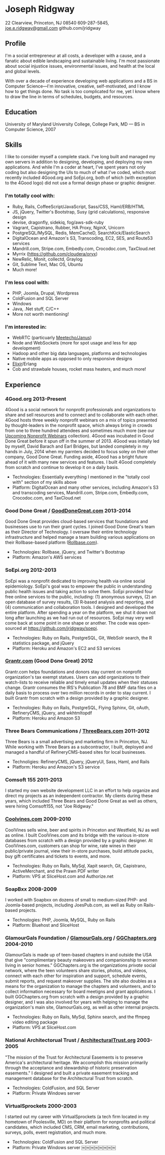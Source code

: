 # Joseph Ridgway

22 Clearview, Princeton, NJ 08540
609-287-5845, joe.e.ridgway@gmail.com
github.com/jridgway

## Profile

I'm a social entrepreneur at all costs, a developer with a cause, and a fanatic about edible landscaping and sustainable living. I'm most passionate about social injustice issues, environmental issues, and health at the local and global levels.

With over a decade of experience developing web applications and a BS in Computer Science—I'm innovative, creative, self-motivated, and I know how to get things done. No task is too complicated for me, yet I know where to draw the line in terms of schedules, budgets, and resources.

## Education

University of Maryland University College, College Park, MD — BS in Computer Science, 2007

## Skills

I like to consider myself a complete stack. I've long built and managed my own servers in addition to designing, developing, and deploying my own applications. And while I'm a coder at heart, I've spent years not only coding but also designing the UIs to much of what I've coded, which most recently included 4Good.org and SoEpi.org, both of which (with exception to the 4Good logo) did not use a formal design phase or graphic designer.

### I'm totally cool with:

* Ruby, Rails, CoffeeScript/JavaScript, Sass/CSS, Haml/ERB/HTML
* JS, jQuery, Twitter's Bootstrap, Susy (grid calculations), responsive design
* devise, dragonfly, sidekiq, fog/aws-sdk-ruby
* Vagrant, Capistrano, Rubber, HA Proxy, NginX, Unicorn
* PostgreSQL/MySQL, Redis, MemCacheD, SearchKick/ElasticSearch
* DigitalOcean and Amazon's S3, Transcoding, EC2, SES, and Route53 services
* Mandrill.com, Stripe.com, Embedly.com, Crocodoc.com, TaxCloud.net
* Myrrix (https://github.com/cloudera/oryx)
* NewRelic, Monit, collectd, Graylog
* Git, Sublime Text, Mac OS, Ubuntu
* Much more!

### I'm less cool with:

* PHP, Joomla, Drupal, Wordpress
* ColdFusion and SQL Server
* Windows
* Java, .Net stuff, C/C++
* More not worth mentioning!

### I'm interested in:

* WebRTC (particuarly [Meetecho/Janus](http://janus.conf.meetecho.com/index.html))
* Node and WebSockets (more for spot usage and less for app development)
* Hadoop and other big data languages, platforms and technologies
* Native mobile apps as opposed to only responsive designs
* [Elixir](http://elixir-lang.org/)/Erlang
* Cob and strawbale houses, rocket mass heaters, and much more!

## Experience

### 4Good.org 2013-Present

4Good is a social network for nonprofit professionals and organizations to share and sell resources and to connect and to collaborate with each other. 4Good hosts three weekly nonprofit webinars on a mix of topics presented by thought-leaders in the nonprofit space, which always bring in crowds from one to three hundred attendees and sometimes much more (see our [Upcoming Nonprofit Webinars](https://4good.org/4good/upcoming-nonprofit-webinars) collection). 4Good was incubated in Good Done Great before it spun off in the summer of 2013. 4Good was initially led by myself, David Barach and Earl Bridges, but landed completely in my hands in July, 2014 when my parnters decided to focus soley on their other company, Good Done Great. Funding aside, 4Good has a bright future ahead of it with many new services and features. I built 4Good completely from scratch and continue to develop it on a daily basis.

* Technologies: Essentially everything I mentioned in the "totally cool with" section of my skills above
* Platform: DigitalOcean and many other services, including Amazon's S3 and transcoding services, Mandrill.com, Stripe.com, Embedly.com, Crocodoc.com, and TaxCloud.net

### Good Done Great / [GoodDoneGreat.com](GoodDoneGreat.com) 2013-2014

Good Done Great provides cloud-based services that foundations and businesses use to run their grant cycles. I joined Good Done Great's team as their Director of Technology. I oversaw their entire technology infrastructure and helped manage a team building various applications on their Rollbase-based platform ([Rollbase.com](http://Rollbase.com)).

* Technologies: Rollbase, jQuery, and Twitter's Bootstrap
* Platform: Amazon's AWS services

### SoEpi.org 2012-2013

SoEpi was a nonprofit dedicated to improving health via online social epidemiology. SoEpi's goal was to empower the public in understanding public health issues and taking action to solve them. SoEpi provided four free online services to the public, including: (1) anonymous surveys, (2) an open database of survey results, (3) R‐based analysis and reporting, and (4) communication and collaboration tools. I designed and developed the entire platform. After spending a year on the platform, we shut it down not long after launching as we had run out of resources. SoEpi may very well come back at some point in one shape or another. The code was open-sourced at https://github.com/jridgway/soepi.

* Technologies: Ruby on Rails, PostgreSQL, Git, WebSolr search, the R statistics package, and jQuery
* Platform: Heroku and Amazon's EC2 and S3 services

### [Grantr.com](http://Grantr.com) (Good Done Great) 2012

Grantr.com helps foundations and donors stay current on nonprofit organization's tax exempt statues. Users can add organizations to their watch-lists to receive reliable and timely email updates when their statuses change. Grantr consumes the IRS's Publication 78 and BMF data files on a daily basis to process over two million records in order to stay current. I built Grantr from scratch with a design provided by a graphic designer.

* Technologies: Ruby on Rails, PostgreSQL, Flying Sphinx, Git, oAuth, RefineryCMS, jQuery, and wkhtmltopdf
* Platform: Heroku and Amazon S3

### Three Bears Communications / [ThreeBears.com](http://ThreeBears.com) 2011-2012

Three Bears is a small advertising and marketing firm in Princeton, NJ. While working with Three Bears as a subcontractor, I built, deployed and managed a handful of RefineryCMS-based sites for local businesses.

* Technoligies: RefineryCMS, jQuery, jQueryUI, Sass, Haml, and Rails
* Platform: Heroku and Amazon's S3 service

### Comsoft 155 2011-2013

I started my own website development LLC in an effort to help organize and direct my projects as an independent contractor. My clients during these years, which included Three Bears and Good Done Great as well as others, were hiring Comsoft155, not "Joe Ridgway."

### [Coolvines.com](http://Coolvines.com) 2009-2010

CoolVines sells wine, beer and spirits in Princeton and Westfield, NJ as well as online. I built CoolVines.com and its bridge with the various in-store databases from scratch with a design provided by a graphic designer. At CoolVines.com, customers can shop for wine, rate wines in their public/private journal, view their in-store purchases, build attitude packs, buy gift certificates and tickets to events, and more.

* Technologies: Ruby on Rails, MySql, Xapit search, Git, Capistrano, ActiveMerchant, and the Prawn PDF writer
* Platform: VPS at SliceHost.com and Authorize.net

### SoapBxx 2008-2009

I worked with Soapbxx on dozens of small to medium-sized PHP- and Joomla-based projects, including JoesPub.com, as well as Ruby on Rails-based projects.

* Technologies: PHP, Joomla, MySQL, Ruby on Rails
* Platform: Bluehost and SliceHost

### GlamourGals Foundation / [GlamourGals.org](http://GlamourGals.org) / [GGChapters.org](http://GGCHapters.org) 2004-2010

GlamourGals is made up of teen-based chapters in and outside the USA that give "complimentary beauty makeovers and companionship to women living in senior homes." GGChapters.org is the organizations *private* social network, where the teen volunteers share stories, photos, and videos, connect with each other for inspiration and support, schedule events, submit reports, and request makeover supplies. The site also doubles as a means for the organization to manage the chapters and volunteers, and to collect information necessary for board meetigns and grant applications. I built GGChapters.org from scratch with a design provided by a graphic designer, and I was also involved for years with helping to manage the organization's main site, GlamourGals.org, as well as other internal projects.

* Technologies: Ruby on Rails, MySql, Sphinx search, and the ffmpeg video editing package
* Platform: VPS at SliceHost.com

### National Architectorual Trust / [ArchitecturalTrust.org](http://ArchitecturalTrust.org) 2003-2005

"The mission of the Trust for Architectural Easements is to preserve America's architectural heritage. We accomplish this mission primarily through the acceptance and stewardship of historic preservation easements." I designed and built a private easement tracking and management database for the Architectural Trust from scratch.

* Technologies: ColdFusion, and SQL Server
* Platform: Private Windows server

### VirtualSprockets 2000-2003

I started out my career with VirtualSprockets (a tech firm located in my hometown of Poolesville, MD) on their platform for nonprofits and political candidates, which included CMS, CRM, email marketing, contributions, surveys, polls, event registration, and much more.

* Technologies: ColdFusion and SQL Server
* Platform: Private Windows server
￼￼￼￼￼￼￼￼
